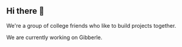 ## Hi there 👋

We're a group of college friends who like to build projects together.

We are currently working on Gibberle.

